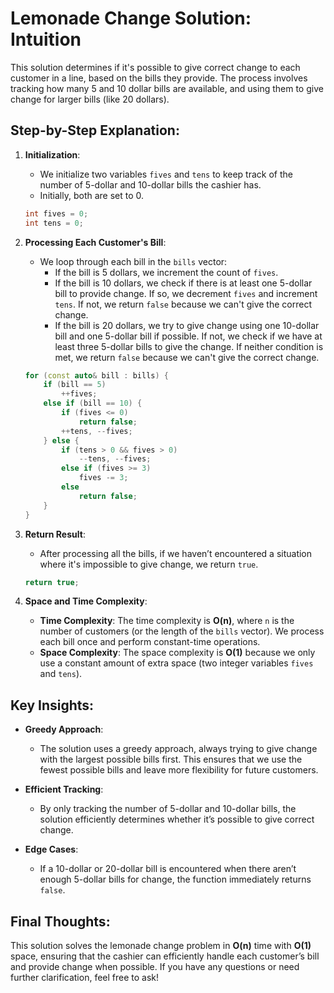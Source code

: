 # Lemonade Change Solution: Intuition

This solution determines if it's possible to give correct change to each customer in a line, based on the bills they provide. The process involves tracking how many 5 and 10 dollar bills are available, and using them to give change for larger bills (like 20 dollars). 

## Step-by-Step Explanation:

1. **Initialization**:
   - We initialize two variables `fives` and `tens` to keep track of the number of 5-dollar and 10-dollar bills the cashier has.
   - Initially, both are set to 0.

   ```cpp
   int fives = 0;
   int tens = 0;
   ```

2. **Processing Each Customer's Bill**:
   - We loop through each bill in the `bills` vector:
     - If the bill is 5 dollars, we increment the count of `fives`.
     - If the bill is 10 dollars, we check if there is at least one 5-dollar bill to provide change. If so, we decrement `fives` and increment `tens`. If not, we return `false` because we can't give the correct change.
     - If the bill is 20 dollars, we try to give change using one 10-dollar bill and one 5-dollar bill if possible. If not, we check if we have at least three 5-dollar bills to give the change. If neither condition is met, we return `false` because we can't give the correct change.

   ```cpp
   for (const auto& bill : bills) {
       if (bill == 5)
           ++fives;
       else if (bill == 10) {
           if (fives <= 0)
               return false;
           ++tens, --fives;
       } else {
           if (tens > 0 && fives > 0)
               --tens, --fives;
           else if (fives >= 3)
               fives -= 3;
           else
               return false;
       }
   }
   ```

3. **Return Result**:
   - After processing all the bills, if we haven’t encountered a situation where it's impossible to give change, we return `true`.

   ```cpp
   return true;
   ```

4. **Space and Time Complexity**:
   - **Time Complexity**: The time complexity is **O(n)**, where `n` is the number of customers (or the length of the `bills` vector). We process each bill once and perform constant-time operations.
   - **Space Complexity**: The space complexity is **O(1)** because we only use a constant amount of extra space (two integer variables `fives` and `tens`).

## Key Insights:

- **Greedy Approach**:
  - The solution uses a greedy approach, always trying to give change with the largest possible bills first. This ensures that we use the fewest possible bills and leave more flexibility for future customers.
  
- **Efficient Tracking**:
  - By only tracking the number of 5-dollar and 10-dollar bills, the solution efficiently determines whether it’s possible to give correct change.

- **Edge Cases**:
  - If a 10-dollar or 20-dollar bill is encountered when there aren’t enough 5-dollar bills for change, the function immediately returns `false`.

## Final Thoughts:

This solution solves the lemonade change problem in **O(n)** time with **O(1)** space, ensuring that the cashier can efficiently handle each customer’s bill and provide change when possible. If you have any questions or need further clarification, feel free to ask!